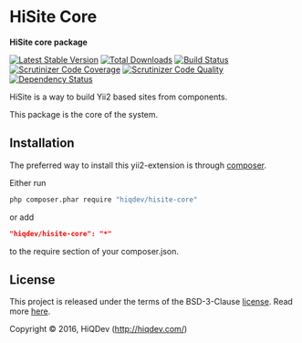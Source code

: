 HiSite Core
===========

**HiSite core package**

[![Latest Stable Version](https://poser.pugx.org/hiqdev/hisite-core/v/stable)](https://packagist.org/packages/hiqdev/hisite-core)
[![Total Downloads](https://poser.pugx.org/hiqdev/hisite-core/downloads)](https://packagist.org/packages/hiqdev/hisite-core)
[![Build Status](https://img.shields.io/travis/hiqdev/hisite-core.svg)](https://travis-ci.org/hiqdev/hisite-core)
[![Scrutinizer Code Coverage](https://img.shields.io/scrutinizer/coverage/g/hiqdev/hisite-core.svg)](https://scrutinizer-ci.com/g/hiqdev/hisite-core/)
[![Scrutinizer Code Quality](https://img.shields.io/scrutinizer/g/hiqdev/hisite-core.svg)](https://scrutinizer-ci.com/g/hiqdev/hisite-core/)
[![Dependency Status](https://www.versioneye.com/php/hiqdev:hisite-core/dev-master/badge.svg)](https://www.versioneye.com/php/hiqdev:hisite-core/dev-master)

HiSite is a way to build Yii2 based sites from components.

This package is the core of the system.

## Installation

The preferred way to install this yii2-extension is through [composer](http://getcomposer.org/download/).

Either run

```sh
php composer.phar require "hiqdev/hisite-core"
```

or add

```json
"hiqdev/hisite-core": "*"
```

to the require section of your composer.json.

## License

This project is released under the terms of the BSD-3-Clause [license](LICENSE).
Read more [here](http://choosealicense.com/licenses/bsd-3-clause).

Copyright © 2016, HiQDev (http://hiqdev.com/)
